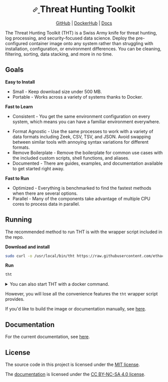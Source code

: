 <h1 align="center">
    <a id="user-content-threat-hunting-toolkit" class="anchor" aria-hidden="true" href="#threat-hunting-toolkit">
        <svg class="octicon octicon-link" viewBox="0 0 16 16" version="1.1" width="16" height="16" aria-hidden="true"><path fill-rule="evenodd" d="M7.775 3.275a.75.75 0 001.06 1.06l1.25-1.25a2 2 0 112.83 2.83l-2.5 2.5a2 2 0 01-2.83 0 .75.75 0 00-1.06 1.06 3.5 3.5 0 004.95 0l2.5-2.5a3.5 3.5 0 00-4.95-4.95l-1.25 1.25zm-4.69 9.64a2 2 0 010-2.83l2.5-2.5a2 2 0 012.83 0 .75.75 0 001.06-1.06 3.5 3.5 0 00-4.95 0l-2.5 2.5a3.5 3.5 0 004.95 4.95l1.25-1.25a.75.75 0 00-1.06-1.06l-1.25 1.25a2 2 0 01-2.83 0z"></path></svg>
    </a>
    Threat Hunting Toolkit
</h1>

<p align="center">
  <a href="https://github.com/ethack/tht">GitHub</a> | 
  <a href="https://hub.docker.com/r/ethack/tht">DockerHub</a> | 
  <a href="https://ethack.github.io/tht/">Docs</a>
</p>

The Threat Hunting Toolkit (<span title="Think Happy Thoughts  (⌒‿⌒)">THT</span>) is a Swiss Army knife for threat hunting, log processing, and security-focused data science. Deploy the pre-configured container image onto any system rather than struggling with installation, configuration, or environment differences. You can be cleaning, filtering, sorting, data stacking, and more in no time.

## Goals

**Easy to Install**

- Small - Keep download size under 500 MB.
- Portable - Works across a variety of systems thanks to Docker.

**Fast to Learn**

- Consistent - You get the same environment configuration on every system, which means you can have a familiar environment everywhere.
<!-- - Bring your existing knowledge - Know SQL, Pandas, or R? Are you a grep/sed/awk wizard? Use the skills you already have and gradually introduce new ones into your existing workflow. -->
- Format Agnostic - Use the same processes to work with a variety of data formats including Zeek, CSV, TSV, and JSON. Avoid swapping between similar tools with annoying syntax variations for different formats.
- Remove Boilerplate - Remove the boilerplate for common use cases with the included custom scripts, shell functions, and aliases.
- Documented - There are guides, examples, and documentation available to get started right away.

**Fast to Run**

- Optimized - Everything is benchmarked to find the fastest methods when there are several options.
- Parallel - Many of the components take advantage of multiple CPU cores to process data in parallel.

## Running

The recommended method to run THT is with the wrapper script included in the repo.

**Download and install**
```bash
sudo curl -o /usr/local/bin/tht https://raw.githubusercontent.com/ethack/tht/main/tht && sudo chmod +x /usr/local/bin/tht
```

**Run**
```bash
tht
```

<details>
<summary>You can also start THT with a docker command.</summary>

**From DockerHub**
```bash
docker run --rm -it -h $(hostname) --init --pid host -v /etc/localtime:/etc/localtime -v /:/host -w "/host/$(pwd)" ethack/tht
```

**From GitHub Container Registry**
```bash
docker run --rm -it -h $(hostname) --init --pid host -v /etc/localtime:/etc/localtime -v /:/host -w "/host/$(pwd)" ghcr.io/ethack/tht
```

</details>

However, you will lose all the convenience features the `tht` wrapper script provides.

If you'd like to build the image or documentation manually, see [here](https://ethack.github.io/tht/development/).

## Documentation

For the current documentation, see [here](https://ethack.github.io/tht/).

## License

The source code in this project is licensed under the [MIT license](LICENSE). 

The [documentation](docs/content/) is licensed under the [CC BY-NC-SA 4.0 license](https://creativecommons.org/licenses/by-nc-sa/4.0/).

